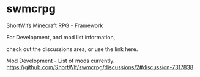 # swmcrpg
ShortWlfs Minecraft RPG - Framework

For Development, and mod list information, 

check out the discussions area, or use the link here.

Mod Development - List of mods currently.
https://github.com/ShortWlf/swmcrpg/discussions/2#discussion-7317838
